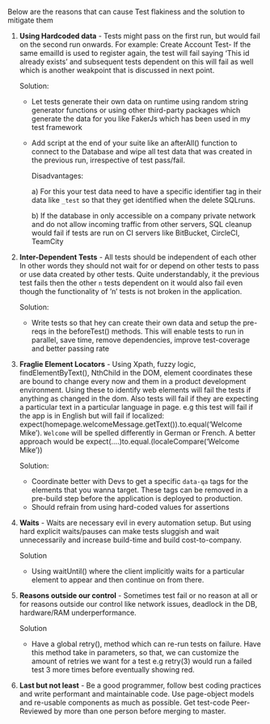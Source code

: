 Below are the reasons that can cause Test flakiness and the solution to mitigate them

1. **Using Hardcoded data** - Tests might pass on the first run, but would fail on the second run onwards. For example: 
  Create Account Test- If the same emailId is used to register again, the test will fail saying ‘This id already exists’ 
  and subsequent tests dependent on this will fail as well which is another weakpoint that is discussed in next point.
  
   Solution:
   - Let tests generate their own data on runtime using random string generator functions or using 
  other third-party packages which generate the data for you like FakerJs which has been used in my test framework
   -  Add script at the end of your suite like an afterAll() function to connect to the Database and wipe all test data 
        that was created in the previous run,  irrespective of test pass/fail. 
              
        Disadvantages: 
        
        a) For this your test data need to have a specific identifier tag in their data like `_test` so that 
                                they get identified when the delete SQLruns. 
                             
        b) If the database in only accessible on a company private network and do not allow incoming traffic 
                                from other servers, SQL cleanup would fail if tests are run on CI servers like BitBucket, CircleCI, TeamCity

2. **Inter-Dependent Tests** - All tests should be independent of each other In other words they should not wait for or depend on other tests to 
   pass or use data created by other tests. Quite understandably, it the previous test fails then the other `n` tests dependent on it would 
   also fail even though the functionality of ’n’ tests is not broken in the application.
   
   Solution: 
   - Write tests so that hey can create their own data and setup the pre-reqs in the beforeTest() methods. 
   This will enable tests to run in parallel, save time, remove dependencies, improve test-coverage and better passing rate

3. **Fraglie Element Locators** - Using Xpath, fuzzy logic, findElementByText(), NthChild in the DOM, element coordinates 
   these are bound to change every now and them in a product development environment. 
   Using these to identify web elements will fail the tests if anything as changed in the dom. 
   Also tests will fail if they are expecting a particular text in a particular language in page. 
   e.g this test will fail if the app is in English but will fail if localized: expect(homepage.welcomeMessage.getText()).to.equal(‘Welcome Mike’). 
   `Welcome` will be spelled differently in German or French.  A better approach would be expect(….)to.equal.(localeCompare(‘Welcome Mike’))
   
   Solution: 
   - Coordinate better with Devs to get a specific `data-qa` tags for the elements that you wanna target. 
                These tags can be removed in a pre-build step before the application is deployed to production. 
    - Should refrain from using hard-coded values for assertions

4. **Waits** - Waits are necessary evil in every automation setup. But using hard explicit waits/pauses can make tests sluggish and wait unnecessarily and 
   increase build-time and build cost-to-company. 
   
   Solution
   - Using waitUntil() where the client implicitly waits for a particular element to appear and then continue on from there.

5. **Reasons outside our control** - Sometimes test fail or no reason at all or for reasons outside our control like network issues, deadlock in the DB,
   hardware/RAM underperformance. 
   
   Solution
   - Have a global retry(), method which can re-run tests on failure. Have this method take in parameters, so that, we can customize the amount
   of retries we want for a test e.g retry(3) would run a failed test 3 more times before eventually showing red.

6. **Last but not least** - Be a good programmer, follow best coding practices and write performant and maintainable code. Use page-object models and re-usable components
   as much as possible. Get test-code Peer-Reviewed by more than one person before merging to master.